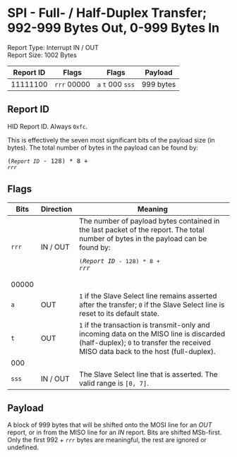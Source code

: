 
# SPI - Full- / Half-Duplex Transfer; 992-999 Bytes Out, 0-999 Bytes In
Report Type: Interrupt IN / OUT<br />
Report Size: 1002 Bytes

| Report ID | Flags | Flags | Payload |
|-----------|-------|-------|---------|
| 11111100 | `rrr`&nbsp;00000 | `a`&nbsp;`t`&nbsp;000&nbsp;`sss` | 999 bytes |

## Report ID
HID Report ID.  Always `0xfc`.

This is effectively the seven most significant bits of the payload size (in bytes).  The total number of bytes in the payload can be found by: <pre>(*`Report ID`* - 128) * 8 + *`rrr`*</pre>

## Flags
| Bits  | Direction | Meaning |
|-------|-----------|---------|
| `rrr` | IN / OUT  | The number of payload bytes contained in the last packet of the report.  The total number of bytes in the payload can be found by: <pre>(*`Report ID`* - 128) * 8 + *`rrr`*</pre> |
| 00000 |          |                                                                       |
| `a`   | OUT      | `1` if the Slave Select line remains asserted after the transfer; `0` if the Slave Select line is reset to its default state. |
| `t`   | OUT      | `1` if the transaction is transmit-only and incoming data on the MISO line is discarded (half-duplex); `0` to transfer the received MISO data back to the host (full-duplex). |
| 000   |          |                                                                       |
| `sss` | IN / OUT | The Slave Select line that is asserted.  The valid range is `[0, 7]`. |

## Payload
A block of 999 bytes that will be shifted onto the MOSI line for an *OUT* report, or in from the MISO line for an *IN* report.  Bits are shifted MSb-first.  Only the first 992 + *`rrr`* bytes are meaningful, the rest are ignored or undefined.
